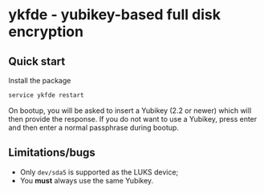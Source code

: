 
# ykfde - yubikey-based full disk encryption

## Quick start

Install the package

```bash
service ykfde restart
```

On bootup, you will be asked to insert a Yubikey (2.2 or newer) which
will then provide the response. If you do not want to use a Yubikey,
press enter and then enter a normal passphrase during bootup.

## Limitations/bugs

* Only `dev/sda5` is supported as the LUKS device;
* You **must** always use the same Yubikey.

